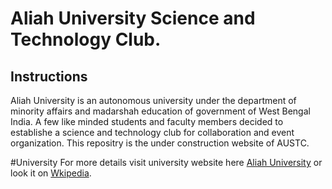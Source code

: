 # Aliah University Science and Technology Club.

## Instructions
Aliah University is an autonomous university under the department of minority affairs and madarshah education of government of West Bengal India.
A few like minded students and faculty members decided to establishe a science and technology club for collaboration and event organization. This repositry is the under construction website of AUSTC.

#University
For more details visit university website here [Aliah University](https://aliah.ac.in) or look it on [Wkipedia](https://en.wikipedia.org/wiki/Aliah_University).
